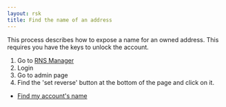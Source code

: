 ```yaml
---
layout: rsk
title: Find the name of an address
---
```


This process describes how to expose a name for an owned address. This requires you have the keys to unlock the account.

1. Go to [RNS Manager](https://manager.rns.rifos.org)
2. Login
3. Go to admin page
4. Find the 'set reverse' button at the bottom of the page and click on it.

- [Find my account's name](../get-reverse)

